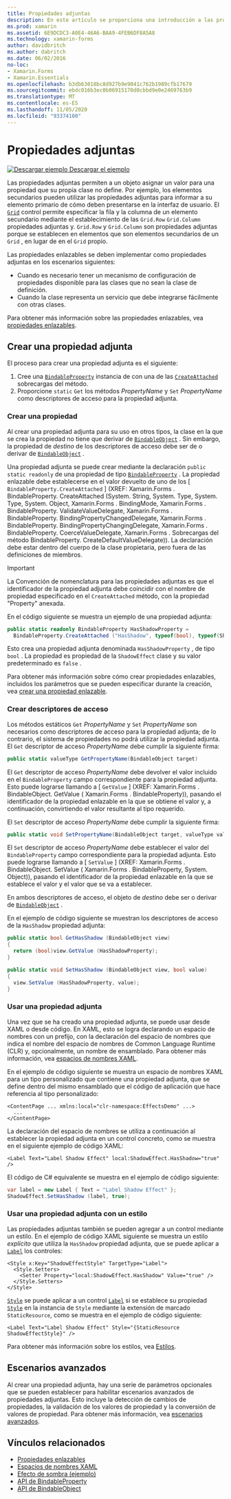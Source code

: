 ```yaml
---
title: Propiedades adjuntas
description: En este artículo se proporciona una introducción a las propiedades adjuntas y se muestra cómo crearlas y consumirlas.
ms.prod: xamarin
ms.assetid: 6E9DCDC3-A0E4-46A6-BAA9-4FEB6DF8A5A8
ms.technology: xamarin-forms
author: davidbritch
ms.author: dabritch
ms.date: 06/02/2016
no-loc:
- Xamarin.Forms
- Xamarin.Essentials
ms.openlocfilehash: b3db63018bc8d927b9e9041c762b1989cfb17679
ms.sourcegitcommit: ebdc016b3ec0b06915170d0cbbd9e0e2469763b9
ms.translationtype: MT
ms.contentlocale: es-ES
ms.lasthandoff: 11/05/2020
ms.locfileid: "93374100"
---
```

# <a name="attached-properties"></a>Propiedades adjuntas

[![Descargar ejemplo](~/media/shared/download.png) Descargar el ejemplo](/samples/xamarin/xamarin-forms-samples/effects-shadoweffect)


Las propiedades adjuntas permiten a un objeto asignar un valor para una propiedad que su propia clase no define. Por ejemplo, los elementos secundarios pueden utilizar las propiedades adjuntas para informar a su elemento primario de cómo deben presentarse en la interfaz de usuario. El [`Grid`](xref:Xamarin.Forms.Grid) control permite especificar la fila y la columna de un elemento secundario mediante el establecimiento de las `Grid.Row` `Grid.Column` propiedades adjuntas y. `Grid.Row` y `Grid.Column` son propiedades adjuntas porque se establecen en elementos que son elementos secundarios de un `Grid` , en lugar de en el `Grid` propio.

Las propiedades enlazables se deben implementar como propiedades adjuntas en los escenarios siguientes:

- Cuando es necesario tener un mecanismo de configuración de propiedades disponible para las clases que no sean la clase de definición.
- Cuando la clase representa un servicio que debe integrarse fácilmente con otras clases.

Para obtener más información sobre las propiedades enlazables, vea [propiedades enlazables](~/xamarin-forms/xaml/bindable-properties.md).

## <a name="create-an-attached-property"></a>Crear una propiedad adjunta

El proceso para crear una propiedad adjunta es el siguiente:

1. Cree una [`BindableProperty`](xref:Xamarin.Forms.BindableProperty) instancia de con una de las [`CreateAttached`](xref:Xamarin.Forms.BindableProperty.CreateAttached*) sobrecargas del método.
1. Proporcione `static` `Get` los métodos *PropertyName* y `Set` *PropertyName* como descriptores de acceso para la propiedad adjunta.

### <a name="create-a-property"></a>Crear una propiedad

Al crear una propiedad adjunta para su uso en otros tipos, la clase en la que se crea la propiedad no tiene que derivar de [`BindableObject`](xref:Xamarin.Forms.BindableObject) . Sin embargo, la propiedad de *destino* de los descriptores de acceso debe ser de o derivar de [`BindableObject`](xref:Xamarin.Forms.BindableObject) .

Una propiedad adjunta se puede crear mediante la declaración `public static readonly` de una propiedad de tipo [`BindableProperty`](xref:Xamarin.Forms.BindableProperty) . La propiedad enlazable debe establecerse en el valor devuelto de uno de los [ `BindableProperty.CreateAttached` ] (XREF: Xamarin.Forms . BindableProperty. CreateAttached (System. String, System. Type, System. Type, System. Object, Xamarin.Forms . BindingMode, Xamarin.Forms . BindableProperty. ValidateValueDelegate, Xamarin.Forms . BindableProperty. BindingPropertyChangedDelegate, Xamarin.Forms . BindableProperty. BindingPropertyChangingDelegate, Xamarin.Forms . BindableProperty. CoerceValueDelegate, Xamarin.Forms . Sobrecargas del método BindableProperty. CreateDefaultValueDelegate)). La declaración debe estar dentro del cuerpo de la clase propietaria, pero fuera de las definiciones de miembros.

> [!IMPORTANT]
> La Convención de nomenclatura para las propiedades adjuntas es que el identificador de la propiedad adjunta debe coincidir con el nombre de propiedad especificado en el `CreateAttached` método, con la propiedad "Property" anexada.

En el código siguiente se muestra un ejemplo de una propiedad adjunta:

```csharp
public static readonly BindableProperty HasShadowProperty =
  BindableProperty.CreateAttached ("HasShadow", typeof(bool), typeof(ShadowEffect), false);
```

Esto crea una propiedad adjunta denominada `HasShadowProperty` , de tipo `bool` . La propiedad es propiedad de la `ShadowEffect` clase y su valor predeterminado es `false` .

Para obtener más información sobre cómo crear propiedades enlazables, incluidos los parámetros que se pueden especificar durante la creación, vea [crear una propiedad enlazable](~/xamarin-forms/xaml/bindable-properties.md#consume-a-bindable-property).

### <a name="create-accessors"></a>Crear descriptores de acceso

Los métodos estáticos `Get` *PropertyName* y `Set` *PropertyName* son necesarios como descriptores de acceso para la propiedad adjunta; de lo contrario, el sistema de propiedades no podrá utilizar la propiedad adjunta. El `Get` descriptor de acceso *PropertyName* debe cumplir la siguiente firma:

```csharp
public static valueType GetPropertyName(BindableObject target)
```

El `Get` descriptor de acceso *PropertyName* debe devolver el valor incluido en el `BindableProperty` campo correspondiente para la propiedad adjunta. Esto puede lograrse llamando a [ `GetValue` ] (XREF: Xamarin.Forms . BindableObject. GetValue ( Xamarin.Forms . BindableProperty)), pasando el identificador de la propiedad enlazable en la que se obtiene el valor y, a continuación, convirtiendo el valor resultante al tipo requerido.

El `Set` descriptor de acceso *PropertyName* debe cumplir la siguiente firma:

```csharp
public static void SetPropertyName(BindableObject target, valueType value)
```

El `Set` descriptor de acceso *PropertyName* debe establecer el valor del `BindableProperty` campo correspondiente para la propiedad adjunta. Esto puede lograrse llamando a [ `SetValue` ] (XREF: Xamarin.Forms . BindableObject. SetValue ( Xamarin.Forms . BindableProperty, System. Object)), pasando el identificador de la propiedad enlazable en la que se establece el valor y el valor que se va a establecer.

En ambos descriptores de acceso, el objeto de *destino* debe ser o derivar de [`BindableObject`](xref:Xamarin.Forms.BindableObject) .

En el ejemplo de código siguiente se muestran los descriptores de acceso de la `HasShadow` propiedad adjunta:

```csharp
public static bool GetHasShadow (BindableObject view)
{
  return (bool)view.GetValue (HasShadowProperty);
}

public static void SetHasShadow (BindableObject view, bool value)
{
  view.SetValue (HasShadowProperty, value);
}
```

### <a name="consume-an-attached-property"></a>Usar una propiedad adjunta

Una vez que se ha creado una propiedad adjunta, se puede usar desde XAML o desde código. En XAML, esto se logra declarando un espacio de nombres con un prefijo, con la declaración del espacio de nombres que indica el nombre del espacio de nombres de Common Language Runtime (CLR) y, opcionalmente, un nombre de ensamblado. Para obtener más información, vea [espacios de nombres XAML](~/xamarin-forms/xaml/namespaces.md).

En el ejemplo de código siguiente se muestra un espacio de nombres XAML para un tipo personalizado que contiene una propiedad adjunta, que se define dentro del mismo ensamblado que el código de aplicación que hace referencia al tipo personalizado:

```xaml
<ContentPage ... xmlns:local="clr-namespace:EffectsDemo" ...>
  ...
</ContentPage>
```

La declaración del espacio de nombres se utiliza a continuación al establecer la propiedad adjunta en un control concreto, como se muestra en el siguiente ejemplo de código XAML:

```xaml
<Label Text="Label Shadow Effect" local:ShadowEffect.HasShadow="true" />
```

El código de C# equivalente se muestra en el ejemplo de código siguiente:

```csharp
var label = new Label { Text = "Label Shadow Effect" };
ShadowEffect.SetHasShadow (label, true);
```

### <a name="consume-an-attached-property-with-a-style"></a>Usar una propiedad adjunta con un estilo

Las propiedades adjuntas también se pueden agregar a un control mediante un estilo. En el ejemplo de código XAML siguiente se muestra un estilo *explícito* que utiliza la `HasShadow` propiedad adjunta, que se puede aplicar a [`Label`](xref:Xamarin.Forms.Label) los controles:

```xaml
<Style x:Key="ShadowEffectStyle" TargetType="Label">
  <Style.Setters>
    <Setter Property="local:ShadowEffect.HasShadow" Value="true" />
  </Style.Setters>
</Style>
```

[`Style`](xref:Xamarin.Forms.Style) se puede aplicar a un control [`Label`](xref:Xamarin.Forms.Label) si se establece su propiedad [`Style`](xref:Xamarin.Forms.NavigableElement.Style) en la instancia de `Style` mediante la extensión de marcado `StaticResource`, como se muestra en el ejemplo de código siguiente:

```xaml
<Label Text="Label Shadow Effect" Style="{StaticResource ShadowEffectStyle}" />
```

Para obtener más información sobre los estilos, vea [Estilos](~/xamarin-forms/user-interface/styles/index.md).

## <a name="advanced-scenarios"></a>Escenarios avanzados

Al crear una propiedad adjunta, hay una serie de parámetros opcionales que se pueden establecer para habilitar escenarios avanzados de propiedades adjuntas. Esto incluye la detección de cambios de propiedades, la validación de los valores de propiedad y la conversión de valores de propiedad. Para obtener más información, vea [escenarios avanzados](~/xamarin-forms/xaml/bindable-properties.md#advanced-scenarios).

## <a name="related-links"></a>Vínculos relacionados

- [Propiedades enlazables](~/xamarin-forms/xaml/bindable-properties.md)
- [Espacios de nombres XAML](~/xamarin-forms/xaml/namespaces.md)
- [Efecto de sombra (ejemplo)](/samples/xamarin/xamarin-forms-samples/effects-shadoweffect)
- [API de BindableProperty](xref:Xamarin.Forms.BindableProperty)
- [API de BindableObject](xref:Xamarin.Forms.BindableObject)